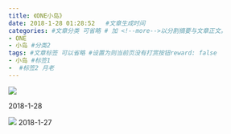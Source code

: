 ```yaml
---
title: 《ONE小岛》
date: 2018-1-28 01:28:52   #文章生成时间
categories: #文章分类 可省略 # 加 <!--more-->以分割摘要与文章正文。
- ONE
- 小岛 #分类2
tags: #文章标签 可以省略 #设置为则当前页没有打赏按钮reward: false
- 小岛 #标签1
-  #标签2 月老
---
```

![](https://i.imgur.com/wt3GDcY.jpg)

<!--more-->

2018-1-28

![](https://i.imgur.com/biCHLWa.jpg)
2018-1-27










